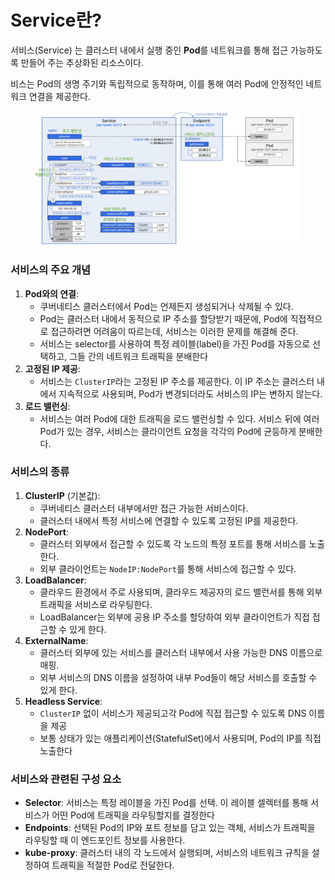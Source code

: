 # Service란?

서비스(Service) 는 클러스터 내에서 실행 중인 **Pod**를 네트워크를 통해 접근 가능하도록 만들어 주는 추상화된 리소스이다.

비스는 Pod의 생명 주기와 독립적으로 동작하며, 이를 통해 여러 Pod에 안정적인 네트워크 연결을 제공한다.

<figure><img src="../../../.gitbook/assets/image (1) (1).png" alt=""><figcaption></figcaption></figure>

### 서비스의 주요 개념

1. **Pod와의 연결**:
   * 쿠버네티스 클러스터에서 Pod는 언제든지 생성되거나 삭제될 수 있다.&#x20;
   * Pod는 클러스터 내에서 동적으로 IP 주소를 할당받기 때문에, Pod에 직접적으로 접근하려면 어려움이 따르는데, 서비스는 이러한 문제를 해결해 준다.
   * 서비스는 selector를 사용하여 특정 레이블(label)을 가진 Pod를 자동으로 선택하고, 그들 간의 네트워크 트래픽을 분배한다
2. **고정된 IP 제공**:
   * 서비스는 `ClusterIP`라는 고정된 IP 주소를 제공한다. 이 IP 주소는 클러스터 내에서 지속적으로 사용되며, Pod가 변경되더라도 서비스의 IP는 변하지 않는다.
3. **로드 밸런싱**:
   * 서비스는 여러 Pod에 대한 트래픽을 로드 밸런싱할 수 있다. 서비스 뒤에 여러 Pod가 있는 경우, 서비스는 클라이언트 요청을 각각의 Pod에 균등하게 분배한다.

### 서비스의 종류

1. **ClusterIP** (기본값):
   * 쿠버네티스 클러스터 내부에서만 접근 가능한 서비스이다.&#x20;
   * 클러스터 내에서 특정 서비스에 연결할 수 있도록 고정된 IP를 제공한다.
2. **NodePort**:
   * 클러스터 외부에서 접근할 수 있도록 각 노드의 특정 포트를 통해 서비스를 노출한다.&#x20;
   * 외부 클라이언트는 `NodeIP:NodePort`를 통해 서비스에 접근할 수 있다.
3. **LoadBalancer**:
   * 클라우드 환경에서 주로 사용되며, 클라우드 제공자의 로드 밸런서를 통해 외부 트래픽을 서비스로 라우팅한다. &#x20;
   * LoadBalancer는 외부에 공용 IP 주소를 할당하여 외부 클라이언트가 직접 접근할 수 있게 한다.
4. **ExternalName**:
   * 클러스터 외부에 있는 서비스를 클러스터 내부에서 사용 가능한 DNS 이름으로 매핑.&#x20;
   * 외부 서비스의 DNS 이름을 설정하여 내부 Pod들이 해당 서비스를 호출할 수 있게 한다.
5. **Headless Service**:
   * `ClusterIP` 없이 서비스가 제공되고각 Pod에 직접 접근할 수 있도록 DNS 이름을 제공&#x20;
   * 보통 상태가 있는 애플리케이션(StatefulSet)에서 사용되며, Pod의 IP를 직접 노출한다

### 서비스와 관련된 구성 요소

* **Selector**: 서비스는 특정 레이블을 가진 Pod를 선택. 이 레이블 셀렉터를 통해 서비스가 어떤 Pod에 트래픽을 라우팅할지를 결정한다
* **Endpoints**: 선택된 Pod의 IP와 포트 정보를 담고 있는 객체, 서비스가 트래픽을 라우팅할 때 이 엔드포인트 정보를 사용한다.
* **kube-proxy**: 클러스터 내의 각 노드에서 실행되며, 서비스의 네트워크 규칙을 설정하여 트래픽을 적절한 Pod로 전달한다.
